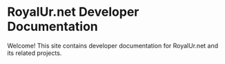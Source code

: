 # RoyalUr.net Developer Documentation

Welcome! This site contains developer documentation for RoyalUr.net and its related projects.
